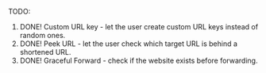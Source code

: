 TODO:

1. DONE! Custom URL key - let the user create custom URL keys instead of random ones. 
2. DONE! Peek URL - let the user check which target URL is behind a shortened URL.
3. DONE! Graceful Forward - check if the website exists before forwarding.